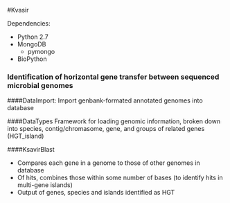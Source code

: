 #Kvasir

Dependencies:
* Python 2.7
* MongoDB
  * pymongo
* BioPython

### Identification of horizontal gene transfer between sequenced microbial genomes

####DataImport:
Import genbank-formated annotated genomes into database

####DataTypes
Framework for loading genomic information, broken down into species, contig/chromasome, gene, and groups of related genes (HGT_island)

####KsavirBlast
* Compares each gene in a genome to those of other genomes in database
* Of hits, combines those within some number of bases (to identify hits in multi-gene islands)
* Output of genes, species and islands identified as HGT
